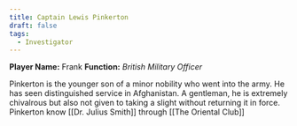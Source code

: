 ```yaml
---
title: Captain Lewis Pinkerton
draft: false
tags:
  - Investigator
---
```

**Player Name:** Frank
**Function:** *British Military Officer*

Pinkerton is the younger son of a minor nobility who went into the army. He has seen distinguished service in Afghanistan. A gentleman, he is extremely chivalrous but also not given to taking a slight without returning it in force. Pinkerton know [[Dr. Julius Smith]] through [[The Oriental Club]]